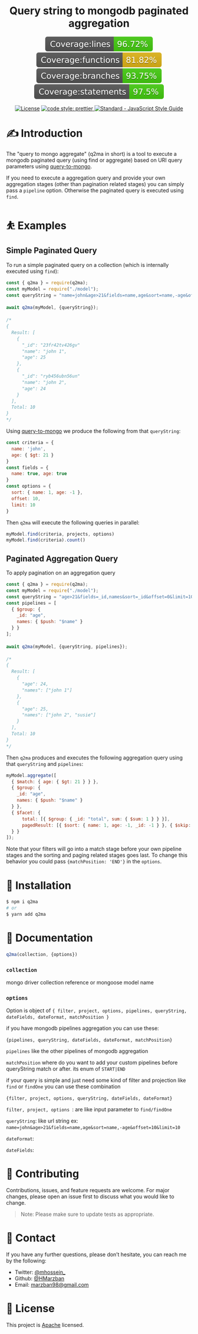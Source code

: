 <h1 align="center">Query string to mongodb paginated aggregation</h1>

<p align="center">

<img src="https://raw.githubusercontent.com/HMarzban/q2ma/master/coverage/badge-lines.svg" alt="Coverage lines" style="max-width:100%;">

<img src="https://raw.githubusercontent.com/HMarzban/q2ma/master/coverage/badge-functions.svg" alt="Coverage functions" style="max-width:100%;">

<img src="https://raw.githubusercontent.com/HMarzban/q2ma/master/coverage/badge-branches.svg" alt="Coverage branches" style="max-width:100%;">

<img src="https://raw.githubusercontent.com/HMarzban/q2ma/master/coverage/badge-statements.svg" alt="Coverage statements" style="max-width:100%;">

</p>

<p align="center">

<a href="https://opensource.org/licenses/Apache-2.0" rel="nofollow">
<img src="https://img.shields.io/badge/License-Apache%202.0-blue.svg" alt="License" style="max-width:100%;"></a>

<a href="https://github.com/sheerun/prettier-standard" rel="nofollow">
    <img alt="code style: prettier" src="https://img.shields.io/badge/code_style-prettier-ff69b4.svg">
</a>

<a href="https://github.com/sheerun/prettier-standard" rel="nofollow">
<img src="https://img.shields.io/badge/code_style-standard-brightgreen.svg" alt="Standard - JavaScript Style Guide" style="max-width:100%;">
</a>

</p>

# ✍️ Introduction
The "query to mongo aggregate" (q2ma in short) is a tool to execute a mongodb paginated query (using find or aggregate) based on URI query parameters using [query-to-mongo](https://www.npmjs.com/package/query-to-mongo).

If you need to execute a aggregation query and provide your own aggregation stages (other than pagination related stages) you can simply pass a `pipeline` option. Otherwise the paginated query is executed using `find`.

# ⛹️ Examples

## Simple Paginated Query

To run a simple paginated query on a collection (which is internally executed using `find`):

```js
const { q2ma } = require(q2ma);
const myModel = require("./model");
const queryString = "name=john&age>21&fields=name,age&sort=name,-age&offset=0&limit=10";

await q2ma(myModel, {queryString});

/* 
{
  Result: [
    {
      "_id": "23fr42tv426gv"
      "name": "john 1",
      "age": 25
    },
    {
      "_id": "ryb456ubn56un"
      "name": "john 2",
      "age": 24
    }
  ],
  Total: 10
}
*/
```
Using [query-to-mongo](https://www.npmjs.com/package/query-to-mongo) we produce the following from that `queryString`:
```js
const criteria = {
  name: 'john',
  age: { $gt: 21 }
}
const fields = {
  name: true, age: true
}
const options = {
  sort: { name: 1, age: -1 },
  offset: 10,
  limit: 10
}
```
Then `q2ma` will execute the following queries in parallel:
```js
myModel.find(criteria, projects, options)
myModel.find(criteria).count()
```

## Paginated Aggregation Query

To apply pagination on an aggregation query

```js
const { q2ma } = require(q2ma);
const myModel = require("./model");
const queryString = "age>21&fields=_id,names&sort=_id&offset=0&limit=10";
const pipelines = [
  { $group: {
    _id: "age",
    names: { $push: "$name" }
  } }
];

await q2ma(myModel, {queryString, pipelines});

/* 
{
  Result: [
    {
      "age": 24,
      "names": ["john 1"]
    },
    {
      "age": 25,
      "names": ["john 2", "susie"]
    }
  ],
  Total: 10
}
*/
```
Then `q2ma` produces and executes the following aggregation query using that `queryString` and `pipelines`:
```js
myModel.aggregate([
  { $match: { age: { $gt: 21 } } },
  { $group: {
    _id: "age",
    names: { $push: "$name" }
  } },
  { $facet: {
      total: [{ $group: { _id: "total", sum: { $sum: 1 } } }],
      pagedResult: [{ $sort: { name: 1, age: -1, _id: -1 } }, { $skip: 0 }, { $limit: 10 }, { $project: { _id: 1, names: 1 } }],
  } }
]);
```

Note that your filters will go into a match stage before your own pipeline stages and the sorting and paging related stages goes last. To change this behavior you could pass `{matchPosition: 'END'}` in the `options`.

# 🚀 Installation

```bash
$ npm i q2ma
# or
$ yarn add q2ma
```

# 📖 Documentation

```js
q2ma(collection, {options})
```

### `collection`
mongo driver collection reference or mongoose model name

### `options`
Option is object of `{ filter, project, options, pipelines, queryString, dateFields, dateFormat, matchPosition }`

if you have mongodb pipelines aggregation you can use these:

`{pipelines, queryString, dateFields, dateFormat, matchPosition}`

`pipelines` like the other pipelines of mongodb aggregation

`matchPosition` where do you want to add your custom pipelines before queryString match or after. its enum of `START|END`

if your query is simple and just need some kind of filter and projection like `find` or `findOne` you can use these combination

`{filter, project, options, queryString, dateFields, dateFormat}`

`filter, project, options `: are like input parameter to `find/findOne`

`queryString`: like url string ex: `name=john&age>21&fields=name,age&sort=name,-age&offset=10&limit=10`

`dateFormat`:

`dateFields`:

# 🤝 Contributing
Contributions, issues, and feature requests are welcome. For major changes, please open an issue first to discuss what you would like to change.

> Note: Please make sure to update tests as appropriate.

# 👋 Contact
If you have any further questions, please don’t hesitate, you can reach me by the following:
 - Twitter: [@mhossein_](https://twitter.com/mhossein_)
 - Github: [@HMarzban](https://github.com/hmarzban)
 - Email: marzban98@gmail.com


# 📝 License
This project is [Apache](https://opensource.org/licenses/Apache-2.0) licensed.
